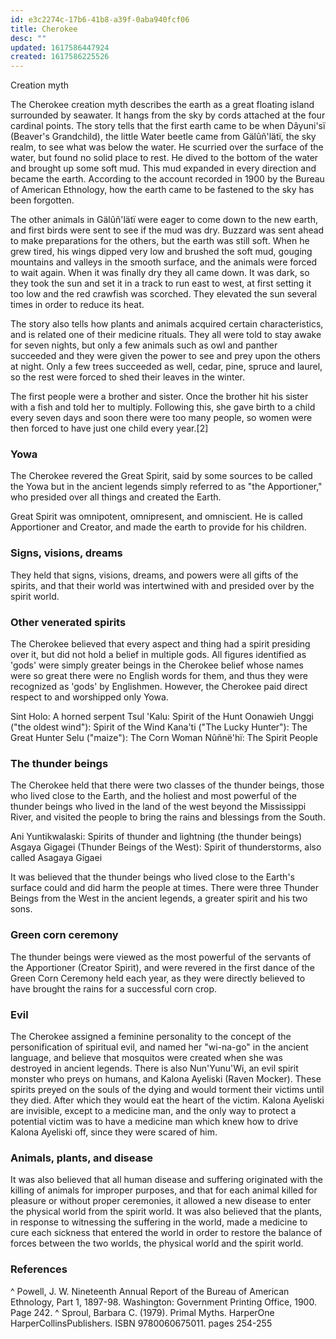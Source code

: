 ```yaml
---
id: e3c2274c-17b6-41b8-a39f-0aba940fcf06
title: Cherokee
desc: ""
updated: 1617586447924
created: 1617586225526
---
```


Creation myth

The Cherokee creation myth describes the earth as a great floating island surrounded by seawater. It hangs from the sky by cords attached at the four cardinal points. The story tells that the first earth came to be when Dâyuni'sï (Beaver's Grandchild), the little Water beetle came from Gälûñ'lätï, the sky realm, to see what was below the water. He scurried over the surface of the water, but found no solid place to rest. He dived to the bottom of the water and brought up some soft mud. This mud expanded in every direction and became the earth. According to the account recorded in 1900 by the Bureau of American Ethnology, how the earth came to be fastened to the sky has been forgotten.

The other animals in Gälûñ'lätï were eager to come down to the new earth, and first birds were sent to see if the mud was dry. Buzzard was sent ahead to make preparations for the others, but the earth was still soft. When he grew tired, his wings dipped very low and brushed the soft mud, gouging mountains and valleys in the smooth surface, and the animals were forced to wait again. When it was finally dry they all came down. It was dark, so they took the sun and set it in a track to run east to west, at first setting it too low and the red crawfish was scorched. They elevated the sun several times in order to reduce its heat.

The story also tells how plants and animals acquired certain characteristics, and is related one of their medicine rituals. They all were told to stay awake for seven nights, but only a few animals such as owl and panther succeeded and they were given the power to see and prey upon the others at night. Only a few trees succeeded as well, cedar, pine, spruce and laurel, so the rest were forced to shed their leaves in the winter.

The first people were a brother and sister. Once the brother hit his sister with a fish and told her to multiply. Following this, she gave birth to a child every seven days and soon there were too many people, so women were then forced to have just one child every year.[2]

### Yowa

The Cherokee revered the Great Spirit, said by some sources to be called the Yowa but in the ancient legends simply referred to as "the Apportioner," who presided over all things and created the Earth.

Great Spirit was omnipotent, omnipresent, and omniscient. He is called Apportioner and Creator, and made the earth to provide for his children.

### Signs, visions, dreams

They held that signs, visions, dreams, and powers were all gifts of the spirits, and that their world was intertwined with and presided over by the spirit world.

### Other venerated spirits

The Cherokee believed that every aspect and thing had a spirit presiding over it, but did not hold a belief in multiple gods. All figures identified as 'gods' were simply greater beings in the Cherokee belief whose names were so great there were no English words for them, and thus they were recognized as 'gods' by Englishmen. However, the Cherokee paid direct respect to and worshipped only Yowa.

Sint Holo: A horned serpent
Tsul 'Kalu: Spirit of the Hunt
Oonawieh Unggi ("the oldest wind"): Spirit of the Wind
Kana'ti ("The Lucky Hunter"): The Great Hunter
Selu ("maize"): The Corn Woman
Nûñnë'hï: The Spirit People

### The thunder beings

The Cherokee held that there were two classes of the thunder beings, those who lived close to the Earth, and the holiest and most powerful of the thunder beings who lived in the land of the west beyond the Mississippi River, and visited the people to bring the rains and blessings from the South.

Ani Yuntikwalaski: Spirits of thunder and lightning (the thunder beings)
Asgaya Gigagei (Thunder Beings of the West): Spirit of thunderstorms, also called Asagaya Gigaei

It was believed that the thunder beings who lived close to the Earth's surface could and did harm the people at times. There were three Thunder Beings from the West in the ancient legends, a greater spirit and his two sons.

### Green corn ceremony

The thunder beings were viewed as the most powerful of the servants of the Apportioner (Creator Spirit), and were revered in the first dance of the Green Corn Ceremony held each year, as they were directly believed to have brought the rains for a successful corn crop.

### Evil

The Cherokee assigned a feminine personality to the concept of the personification of spiritual evil, and named her "wi-na-go" in the ancient language, and believe that mosquitos were created when she was destroyed in ancient legends. There is also Nun'Yunu'Wi, an evil spirit monster who preys on humans, and Kalona Ayeliski (Raven Mocker). These spirits preyed on the souls of the dying and would torment their victims until they died. After which they would eat the heart of the victim. Kalona Ayeliski are invisible, except to a medicine man, and the only way to protect a potential victim was to have a medicine man which knew how to drive Kalona Ayeliski off, since they were scared of him.

### Animals, plants, and disease

It was also believed that all human disease and suffering originated with the killing of animals for improper purposes, and that for each animal killed for pleasure or without proper ceremonies, it allowed a new disease to enter the physical world from the spirit world. It was also believed that the plants, in response to witnessing the suffering in the world, made a medicine to cure each sickness that entered the world in order to restore the balance of forces between the two worlds, the physical world and the spirit world.

### References

^ Powell, J. W. Nineteenth Annual Report of the Bureau of American Ethnology, Part 1, 1897-98. Washington: Government Printing Office, 1900. Page 242.
^ Sproul, Barbara C. (1979). Primal Myths. HarperOne HarperCollinsPublishers. ISBN 9780060675011. pages 254-255
